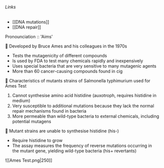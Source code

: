 ###### Links
- [[DNA mutations]]
- [[DNA repair]]

Pronounciation :: 'Aims'

 Developed by Bruce Ames and his colleagues in the 1970s
- Tests the mutagenicity of different compounds
- Is used by FDA to test many chemicals rapidly and inexpensively
- Uses special bacteria that are very sensitive to many mutagenic agents
- More than 60 cancer-causing compounds found in cig



 Characteristics of mutants strains of Salmonella typhimurium used for Ames Test 
1. Cannot synthesise amino acid histidine (auxotroph, requires histidine in medium) 
2. Very susceptible to additional mutations because they lack the normal repair mechanisms found in bacteria 
3. More permeable than wild-type bacteria to external chemicals, including potential mutagens



 Mutant strains are unable to synthesise histidine (his-)
- Require histidine to grow
- The assay measures the frequency of reverse mutations occurring in the mutant gene, yielding wild-type bacteria (his+ revertants)


![[Ames Test.png|250]]

